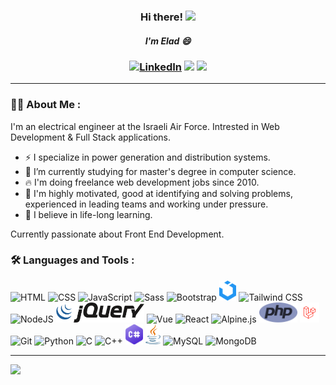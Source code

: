 
<h3 align="center">Hi there! <img src="https://raw.githubusercontent.com/MartinHeinz/MartinHeinz/master/wave.gif" width="30px">
<h5 align="center">I'm Elad 😄 
<h3 align="center"><a href="[https://www.linkedin.com/in/davidgman/](https://www.linkedin.com/in/elad-bernard-haviv-873b76136/)" target="_blank"><img src="https://img.shields.io/badge/LinkedIn-%230077B5.svg?&style=flat-square&logo=linkedin&logoColor=white" alt="LinkedIn"></a>
<img src="https://img.shields.io/static/v1?label=Electrical Engineer&message=Certified&color=green" />
<img src="https://img.shields.io/static/v1?label=Web Development&message=Enthusiast&color=red" />

---

### :technologist: About Me :

 I'm an electrical engineer at the Israeli Air Force. Intrested in Web Development & Full Stack applications.
 - :zap: I specialize in power generation and distribution systems.
 - :seedling: I’m currently studying for master's degree in computer science.
 - :fire: I'm doing freelance web development jobs since 2010.
 - :telescope: I'm highly motivated, good at identifying and solving problems, experienced in leading teams and working under pressure.
 - :brain: I believe in life-long learning.
 
 Currently passionate about Front End Development.

### :hammer_and_wrench: Languages and Tools :
<img src="https://raw.githubusercontent.com/gilbarbara/logos/main/logos/html-5.svg" alt="HTML" title="HTML" height="32" /> 
<img src="https://raw.githubusercontent.com/gilbarbara/logos/main/logos/css-3.svg" alt="CSS" title="CSS" height="32" />
<img src="https://raw.githubusercontent.com/gilbarbara/logos/main/logos/javascript.svg" alt="JavaScript" title="JavaScript" height="32" /> 

<img src="https://raw.githubusercontent.com/gilbarbara/logos/main/logos/sass.svg" alt="Sass" title="Sass" height="32" />
<img src="https://raw.githubusercontent.com/gilbarbara/logos/main/logos/bootstrap.svg" alt="Bootstrap" title="Bootstrap" height="32" />
<img src="https://raw.githubusercontent.com/gilbarbara/logos/main/logos/uikit.svg" alt="UIKit" title="UIKit" height="32" />
<img src="https://raw.githubusercontent.com/gilbarbara/logos/main/logos/tailwindcss-icon.svg" alt="Tailwind CSS" title="Tailwind CSS" height="32" />


<img src="https://raw.githubusercontent.com/gilbarbara/logos/main/logos/nodejs-icon.svg" alt="NodeJS" title="NodeJS" height="32" /> 
<img src="https://raw.githubusercontent.com/gilbarbara/logos/main/logos/jquery.svg" alt="jQuery" title="jQuery" height="32" /> 
<img src="https://raw.githubusercontent.com/gilbarbara/logos/main/logos/vue.svg" alt="Vue" title="Vue" height="32" /> 
<img src="https://raw.githubusercontent.com/gilbarbara/logos/main/logos/react.svg" alt="React" title="React" height="32" /> 
<img src="https://raw.githubusercontent.com/gilbarbara/logos/main/logos/alpinejs-icon.svg" alt="Alpine.js" title="Alpine.js" height="32" /> 

<img src="https://raw.githubusercontent.com/gilbarbara/logos/main/logos/php.svg" alt="PHP" title="PHP" height="32" /> 
<img src="https://raw.githubusercontent.com/gilbarbara/logos/main/logos/laravel.svg" alt="Laravel" title="Laravel" height="32" />

<img src="https://raw.githubusercontent.com/gilbarbara/logos/main/logos/git.svg" alt="Git" title="Git" height="32" />

<img src="https://raw.githubusercontent.com/gilbarbara/logos/main/logos/python.svg" alt="Python" title="Python" height="32" />
<img src="https://raw.githubusercontent.com/gilbarbara/logos/main/logos/c.svg" alt="C" title="C" height="32" />
<img src="https://raw.githubusercontent.com/gilbarbara/logos/main/logos/c-plusplus.svg" alt="C++" title="C++" height="32" />
<img src="https://raw.githubusercontent.com/gilbarbara/logos/main/logos/c-sharp.svg" alt="C#" title="C#" height="32" />
<img src="https://raw.githubusercontent.com/gilbarbara/logos/main/logos/java.svg" alt="Java" title="Java" height="32" />

<img src="https://raw.githubusercontent.com/gilbarbara/logos/main/logos/mysql-icon.svg" alt="MySQL" title="MySQL" height="32" />
<img src="https://raw.githubusercontent.com/gilbarbara/logos/main/logos/mongodb-icon.svg" alt="MongoDB" title="MongoDB" height="32" />

---
[![](https://raw.githubusercontent.com/elad-haviv/workflows/main/profile-summary-card-output/tokyonight/0-profile-details.svg)](https://github.com/vn7n24fzkq/github-profile-summary-cards)

